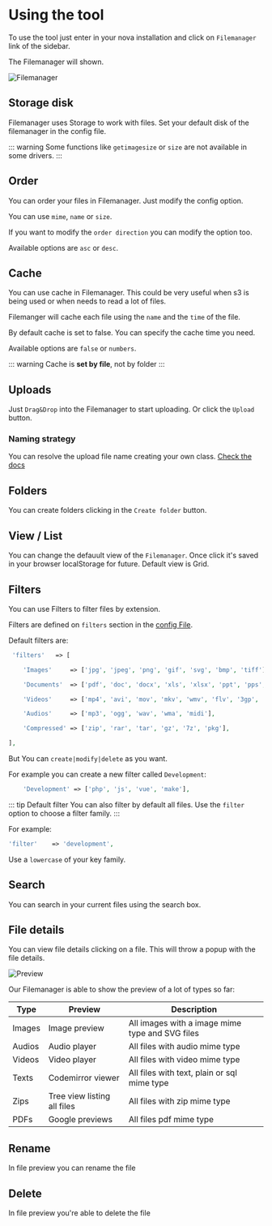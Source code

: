 # Using the tool

To use the tool just enter in your nova installation and click on `Filemanager` link of the sidebar.

The Filemanager will shown.

![Filemanager](/Nova-Filemanager/home.png)


## Storage disk

Filemanager uses Storage to work with files. Set your default disk of the filemanager in the config file. 

::: warning
Some functions like `getimagesize` or `size` are not available in some drivers.
:::


## Order

You can order your files in Filemanager. Just modify the config option.

You can use `mime`, `name` or `size`.

If you want to modify the `order direction` you can modify the option too. 

Available options are `asc` or `desc`.


## Cache

You can use cache in Filemanager. This could be very useful when s3 is being used or when needs to read a lot of files.

Filemanger will cache each file using the `name` and the `time` of the file.

By default cache is set to false. You can specify the cache time you need. 

Available options are `false` or `numbers`.

::: warning
Cache is **set by file**, not by folder
:::



## Uploads

Just `Drag&Drop` into the Filemanager to start uploading. Or click the `Upload` button.


### Naming strategy

You can resolve the upload file name creating your own class. [Check the docs](/2.1/customization.html#naming-strategy)


## Folders

You can create folders clicking in the `Create folder` button.

## View / List

You can change the defauult view of the `Filemanager`. Once click it's saved in your browser localStorage for future. Default view is Grid. 

## Filters

You can use Filters to filter files by extension.

Filters are defined on `filters` section in the [config File](/2.1/installation.html#configuration-file).

Default filters are:

```php
 'filters'   => [

    'Images'     => ['jpg', 'jpeg', 'png', 'gif', 'svg', 'bmp', 'tiff'],

    'Documents'  => ['pdf', 'doc', 'docx', 'xls', 'xlsx', 'ppt', 'pps', 'pptx', 'odt', 'rtf', 'md', 'txt'],

    'Videos'     => ['mp4', 'avi', 'mov', 'mkv', 'wmv', 'flv', '3gp', 'h264'],

    'Audios'     => ['mp3', 'ogg', 'wav', 'wma', 'midi'],

    'Compressed' => ['zip', 'rar', 'tar', 'gz', '7z', 'pkg'],

],
```

But You can `create|modify|delete` as you want.

For example you can create a new filter called `Development`:

```php
	'Development' => ['php', 'js', 'vue', 'make'],
```

::: tip Default filter
You can also filter by default all files. Use the `filter` option to choose a filter family.
:::


For example:

```php
'filter'    => 'development',
```

Use a `lowercase` of your key family.


## Search

You can search in your current files using the search box.


## File details

You can view file details clicking on a file. This will throw a popup with the file details.

![Preview](/Nova-Filemanager/preview.png)

Our Filemanager is able to show the preview of a lot of types so far:


| Type   | Preview                     | Description                                     | 
|--------|-----------------------------|-------------------------------------------------| 
| Images | Image preview               | All images with a image mime type and SVG files | 
| Audios | Audio player                | All files with audio mime type                  | 
| Videos | Video player                | All files with video mime type                  | 
| Texts  | Codemirror viewer           | All files with text, plain or sql mime type     | 
| Zips   | Tree view listing all files | All files with zip mime type                    | 
| PDFs   | Google previews             | All files pdf mime type                         | 


## Rename

In file preview you can rename the file

## Delete

In file preview you're able to delete the file

